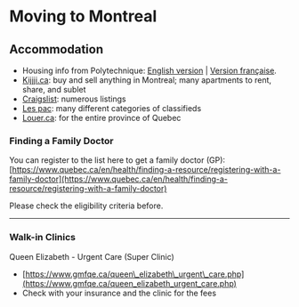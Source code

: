 # Moving to Montreal

## Accommodation <a id="accommodation"></a>

* Housing info from Polytechnique: [English version](https://www.polymtl.ca/etudiants-internationaux/en/housing/finding-housing) \| [Version française](https://www.polymtl.ca/etudiants-internationaux/logement/chercher-un-logement).
* ​[Kijjji.ca](https://www.kijiji.ca/): buy and sell anything in Montreal; many apartments to rent, share, and sublet
* ​[Craigslist](https://montreal.craigslist.org/): numerous listings
* ​[Les pac](https://www.lespac.com/): many different categories of classifieds
* ​[Louer.ca](https://www.louer.ca/): for the entire province of Quebec

### **Finding a Family Doctor**

You can register to the list here to get a family doctor \(GP\): [https://www.quebec.ca/en/health/finding-a-resource/registering-with-a-family-doctor](https://www.quebec.ca/en/health/finding-a-resource/registering-with-a-family-doctor)

Please check the eligibility criteria before.  
****

### **Walk-in Clinics**

Queen Elizabeth - Urgent Care \(Super Clinic\)

* [https://www.gmfqe.ca/queen\_elizabeth\_urgent\_care.php](https://www.gmfqe.ca/queen_elizabeth_urgent_care.php)
* Check with your insurance and the clinic for the fees

